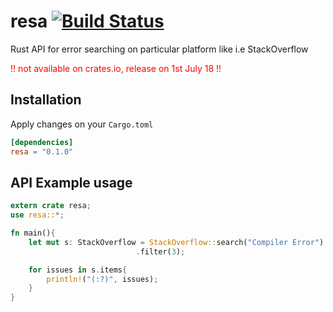 # resa [![Build Status](https://travis-ci.org/Menkir/resa.svg?branch=master)](https://travis-ci.org/Menkir/resa)
Rust API for error searching on particular platform like i.e StackOverflow

<span style="color: red">!! not available on crates.io, release on 1st July 18 !!</span>

## Installation
Apply changes on your `Cargo.toml`
```` toml
[dependencies]
resa = "0.1.0"
````

## API Example usage
```` rust
extern crate resa;
use resa::*;

fn main(){
    let mut s: StackOverflow = StackOverflow::search("Compiler Error")
                            .filter(3);

    for issues in s.items{
        println!("(:?)", issues);
    }
}
````

